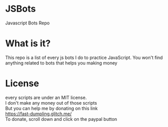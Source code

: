 # JSBots
Javascript Bots Repo

# What is it?
This repo is a list of every js bots I do to practice JavaScript.
You won't find anything related to bots that helps you making money

# License
every scripts are under an MIT license.
<br>
I don't make any money out of those scripts<br>
But you can help me by donating on this link<br>
https://fast-dumpling.glitch.me/<br>
To donate, scroll down and click on the paypal button
